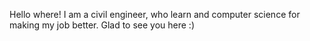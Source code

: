 Hello where!
I am a civil engineer, who learn and computer science for making my job better.
Glad to see you here :)
